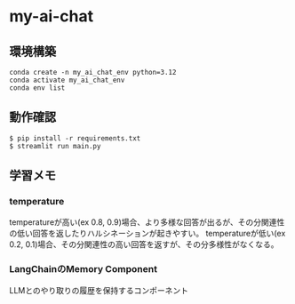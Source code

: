 # my-ai-chat

## 環境構築
```
conda create -n my_ai_chat_env python=3.12
conda activate my_ai_chat_env
conda env list
```

## 動作確認
```
$ pip install -r requirements.txt
$ streamlit run main.py
```

## 学習メモ
### temperature
temperatureが高い(ex 0.8, 0.9)場合、より多様な回答が出るが、その分関連性の低い回答を返したりハルシネーションが起きやすい。
temperatureが低い(ex 0.2, 0.1)場合、その分関連性の高い回答を返すが、その分多様性がなくなる。
### LangChainのMemory Component
LLMとのやり取りの履歴を保持するコンポーネント
